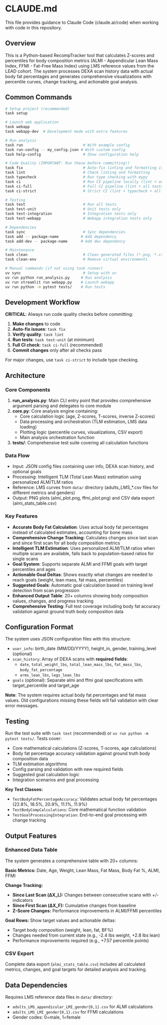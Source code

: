 # CLAUDE.md

This file provides guidance to Claude Code (claude.ai/code) when working with code in this repository.

## Overview

This is a Python-based RecompTracker tool that calculates Z-scores and percentiles for body composition metrics (ALMI - Appendicular Lean Mass Index, FFMI - Fat-Free Mass Index) using LMS reference values from the LEAD cohort. The system processes DEXA scan history data with actual body fat percentages and generates comprehensive visualizations with percentile curves, change tracking, and actionable goal analysis.

## Common Commands

```bash
# Setup project (recommended)
task setup

# Launch web application
task webapp
task webapp-dev  # Development mode with extra features

# Run analysis
task run                           # With example config
task run-config -- my_config.json # With custom config
task help-config                   # Show configuration help

# Code Quality (IMPORTANT: Run these before committing!)
task fix                           # Auto-fix linting and formatting issues
task lint                          # Check linting and formatting
task typecheck                     # Run type checking with mypy
task ci                            # Run CI pipeline locally (lint + unit tests)
task ci-full                       # Full CI pipeline (lint + all tests)
task ci-strict                     # Strict CI (lint + typecheck + all tests)

# Testing
task test                          # Run all tests
task test-unit                     # Unit tests only
task test-integration              # Integration tests only
task test-webapp                   # Webapp integration tests only

# Dependencies
task sync                          # Sync dependencies
task add -- package-name          # Add dependency
task add-dev -- package-name      # Add dev dependency

# Maintenance
task clean                         # Clean generated files (*.png, *.csv)
task clean-env                     # Remove virtual environments

# Manual commands (if not using task runner)
uv sync                            # Setup with uv
uv run python run_analysis.py     # Run analysis
uv run streamlit run webapp.py    # Launch webapp
uv run python -m pytest tests/    # Run tests
```

## Development Workflow

**CRITICAL**: Always run code quality checks before committing:

1. **Make changes** to code
2. **Auto-fix issues**: `task fix` 
3. **Verify quality**: `task lint`
4. **Run tests**: `task test-unit` (at minimum)
5. **Full CI check**: `task ci-full` (recommended)
6. **Commit changes** only after all checks pass

For major changes, use `task ci-strict` to include type checking.

## Architecture

### Core Components

1. **run_analysis.py**: Main CLI entry point that provides comprehensive argument parsing and delegates to core module
2. **core.py**: Core analysis engine containing:
   - Core calculation logic (age, Z-scores, T-scores, inverse Z-scores)
   - Data processing and orchestration (TLM estimation, LMS data loading)
   - Plotting logic (percentile curves, visualizations, CSV export)
   - Main analysis orchestration function
3. **tests/**: Comprehensive test suite covering all calculation functions

### Data Flow

- Input: JSON config files containing user info, DEXA scan history, and optional goals
- Processing: Intelligent TLM (Total Lean Mass) estimation using personalized ALM/TLM ratios
- Reference: LMS curves from `data/` directory (adults_LMS_*.csv files for different metrics and genders)
- Output: PNG plots (almi_plot.png, ffmi_plot.png) and CSV data export (almi_stats_table.csv)

### Key Features

- **Accurate Body Fat Calculation**: Uses actual body fat percentages instead of calculated estimates, accounting for bone mass
- **Comprehensive Change Tracking**: Calculates changes since last scan and since first scan for all body composition metrics
- **Intelligent TLM Estimation**: Uses personalized ALM/TLM ratios when multiple scans are available, falls back to population-based ratios for single scans
- **Goal System**: Supports separate ALMI and FFMI goals with target percentiles and ages
- **Actionable Goal Deltas**: Shows exactly what changes are needed to reach goals (weight, lean mass, fat mass, percentiles)
- **Suggested Goals**: Automatic goal calculation based on training level detection from scan progression
- **Enhanced Output Table**: 20+ columns showing body composition values, changes, and progress tracking
- **Comprehensive Testing**: Full test coverage including body fat accuracy validation against ground truth body composition data

## Configuration Format

The system uses JSON configuration files with this structure:
- `user_info`: birth_date (MM/DD/YYYY), height_in, gender, training_level (optional)
- `scan_history`: Array of DEXA scans with **required fields**:
  - `date`, `total_weight_lbs`, `total_lean_mass_lbs`, `fat_mass_lbs`, `body_fat_percentage`
  - `arms_lean_lbs`, `legs_lean_lbs`
- `goals` (optional): Separate almi and ffmi goal specifications with target_percentile and target_age

**Note**: The system requires actual body fat percentages and fat mass values. Old configurations missing these fields will fail validation with clear error messages.

## Testing

Run the test suite with `task test` (recommended) or `uv run python -m pytest tests/`. Tests cover:
- Core mathematical calculations (Z-scores, T-scores, age calculations)
- Body fat percentage accuracy validation against ground truth body composition data
- TLM estimation algorithms
- Config parsing and validation with new required fields
- Suggested goal calculation logic
- Integration scenarios and goal processing

**Key Test Classes:**
- `TestBodyFatPercentageAccuracy`: Validates actual body fat percentages (22.8%, 18.5%, 20.9%, 11.1%, 11.9%)
- `TestBodyCompCalculations`: Core mathematical function validation
- `TestGoalProcessingIntegration`: End-to-end goal processing with change tracking

## Output Features

### Enhanced Data Table
The system generates a comprehensive table with 20+ columns:

**Basic Metrics:** Date, Age, Weight, Lean Mass, Fat Mass, Body Fat %, ALMI, FFMI

**Change Tracking:**
- **Since Last Scan (ΔX_L):** Changes between consecutive scans with +/- indicators
- **Since First Scan (ΔX_F):** Cumulative changes from baseline
- **Z-Score Changes:** Performance improvements in ALMI/FFMI percentiles

**Goal Rows:** Show target values and actionable deltas:
- Target body composition (weight, lean, fat, BF%)
- Changes needed from current state (e.g., -2.4 lbs weight, +2.8 lbs lean)
- Performance improvements required (e.g., +7.57 percentile points)

### CSV Export
Complete data export (`almi_stats_table.csv`) includes all calculated metrics, changes, and goal targets for detailed analysis and tracking.

## Data Dependencies

Requires LMS reference data files in `data/` directory:
- `adults_LMS_appendicular_LMI_gender{0,1}.csv` for ALMI calculations
- `adults_LMS_LMI_gender{0,1}.csv` for FFMI calculations
- Gender codes: 0=male, 1=female